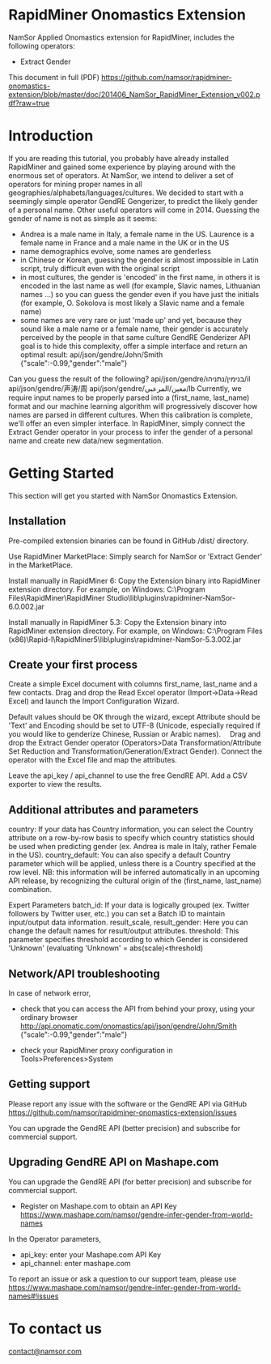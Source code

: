 RapidMiner Onomastics Extension
===============================

NamSor Applied Onomastics extension for RapidMiner, includes the following operators:
- Extract Gender

This document in full (PDF)
https://github.com/namsor/rapidminer-onomastics-extension/blob/master/doc/201406_NamSor_RapidMiner_Extension_v002.pdf?raw=true

# Introduction

If you are reading this tutorial, you probably have already installed RapidMiner and gained some experience by playing around with the enormous set of operators.
At NamSor, we intend to deliver a set of operators for mining proper names in all geographies/alphabets/languages/cultures. We decided to start with a seemingly simple operator GendRE Gengerizer, to predict the likely gender of a personal name. Other useful operators will come in 2014. 
Guessing the gender of name is not as simple as it seems:
- Andrea is a male name in Italy, a female name in the US. Laurence is a female name in France and a male name in the UK or in the US
- name demographics evolve, some names are genderless
- in Chinese or Korean, guessing the gender is almost impossible in Latin script, truly difficult even with the original script
- in most cultures, the gender is 'encoded' in the first name, in others it is encoded in the last name as well (for example, Slavic names, Lithuanian names ...) so you can guess the gender even if you have just the initials (for example, O. Sokolova is most likely a Slavic name and a female name)
- some names are very rare or just 'made up' and yet, because they sound like a male name or a female name, their gender is accurately perceived by the people in that same culture
GendRE Genderizer API goal is to hide this complexity, offer a simple interface and return an optimal result:
api/json/gendre/John/Smith
{"scale":-0.99,"gender":"male"}

Can you guess the result of the following?
api/json/gendre/בנימין/נתניהו/il 
api/json/gendre/声涛/周
api/json/gendre/معين/المرعبي/lb
Currently, we require input names to be properly parsed into a (first_name, last_name) format and our machine learning algorithm will progressively discover how names are parsed in different cultures. When this calibration is complete, we'll offer an even simpler interface. 
In RapidMiner, simply connect the Extract Gender operator in your process to infer the gender of a personal name and create new data/new segmentation.

# Getting Started
This section will get you started with NamSor Onomastics Extension. 

## Installation

Pre-compiled extension binaries can be found in GitHub /dist/ directory.

Use RapidMiner MarketPlace:
Simply search for NamSor or 'Extract Gender' in the MarketPlace. 

Install manually in RapidMiner 6:
Copy the Extension binary into RapidMiner extension directory. For example, on Windows:
C:\Program Files\RapidMiner\RapidMiner Studio\lib\plugins\rapidminer-NamSor-6.0.002.jar

Install manually in RapidMiner 5.3:
Copy the Extension binary into RapidMiner extension directory. For example, on Windows:
C:\Program Files (x86)\Rapid-I\RapidMiner5\lib\plugins\rapidminer-NamSor-5.3.002.jar

## Create your first process
Create a simple Excel document with columns first_name, last_name and a few contacts.
Drag and drop the Read Excel operator (Import->Data->Read Excel) and launch the Import Configuration Wizard.
 
Default values should be OK through the wizard, except Attribute should be 'Text' and Encoding should be set to UTF-8 (Unicode, especially required if you would like to genderize Chinese, Russian or Arabic names). 
Drag and drop the Extract Gender operator (Operators>Data Transformation/Attribute Set Reduction and Transformation/Generation/Extract Gender). Connect the operator with the Excel file and map the attributes.
 
Leave the api_key / api_channel to use the free GendRE API. 
Add a CSV exporter to view the results. 

## Additional attributes and parameters
country: If your data has Country information, you can select the Country attribute on a row-by-row basis to specify which country statistics should be used when predicting gender (ex. Andrea is male in Italy, rather Female in the US). 
country_default: You can also specify a default Country parameter which will be applied, unless there is a Country specified at the row level. 
NB: this information will be inferred automatically in an upcoming API release, by recognizing the cultural origin of the (first_name, last_name) combination. 

Expert Parameters
batch_id: If your data is logically grouped (ex. Twitter followers by Twitter user, etc.) you can set a Batch ID to maintain input/output data information. 
result_scale, result_gender: Here you can change the default names for result/output attributes. 
threshold: This parameter specifies threshold according to which Gender is considered 'Unknown' (evaluating 'Unknown' = abs(scale)<threshold)


## Network/API troubleshooting
In case of network error,
- check that you can access the API from behind your proxy, using your ordinary browser
http://api.onomatic.com/onomastics/api/json/gendre/John/Smith
{"scale":-0.99,"gender":"male"}

- check your RapidMiner proxy configuration in Tools>Preferences>System

## Getting support
Please report any issue with the software or the GendRE API via GitHub
https://github.com/namsor/rapidminer-onomastics-extension/issues

You can upgrade the GendRE API (better precision) and subscribe for commercial support.

## Upgrading GendRE API on Mashape.com
You can upgrade the GendRE API (for better precision) and subscribe for commercial support.
- Register on Mashape.com to obtain an API Key
https://www.mashape.com/namsor/gendre-infer-gender-from-world-names

In the Operator parameters,
- api_key: enter your Mashape.com API Key
- api_channel: enter mashape.com
 
To report an issue or ask a question to our support team, please use
https://www.mashape.com/namsor/gendre-infer-gender-from-world-names#!issues

# To contact us
contact@namsor.com
